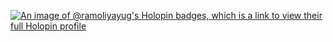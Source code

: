 [![An image of @ramoliyayug's Holopin badges, which is a link to view their full Holopin profile](https://holopin.me/ramoliyayug)](https://holopin.io/@ramoliyayug)
